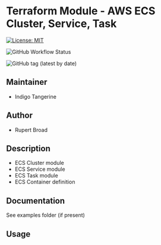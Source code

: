 # Terraform Module - AWS ECS Cluster, Service, Task

[![License: MIT](https://img.shields.io/badge/License-MIT-yellow.svg)](https://opensource.org/licenses/MIT)

![GitHub Workflow Status](https://img.shields.io/github/workflow/status/indigo-tangerine/terraform-aws-itc-ecs/continuous-delivery)

![GitHub tag (latest by date)](https://img.shields.io/github/v/tag/indigo-tangerine/terraform-aws-itc-ecs)

## Maintainer

* Indigo Tangerine

## Author

* Rupert Broad 

## Description

* ECS Cluster module
* ECS Service module
* ECS Task module
* ECS Container definition

## Documentation

See examples folder (if present)

## Usage

<!-- BEGIN_TF_DOCS -->
<!-- END_TF_DOCS -->

